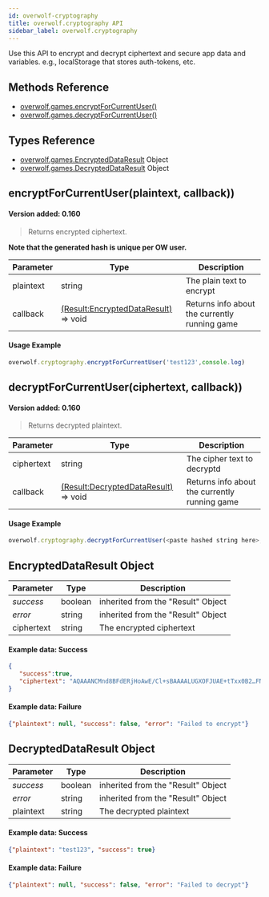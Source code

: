 ```yaml
---
id: overwolf-cryptography
title: overwolf.cryptography API
sidebar_label: overwolf.cryptography
---
```


Use this API to encrypt and decrypt ciphertext and secure app data and variables. e.g., localStorage that stores auth-tokens, etc.

## Methods Reference

* [overwolf.games.encryptForCurrentUser()](#encryptforcurrentuserplaintext-callback)
* [overwolf.games.decryptForCurrentUser()](#decryptforcurrentuserciphertext-callback)

## Types Reference

* [overwolf.games.EncryptedDataResult](#encrypteddataresult-object) Object
* [overwolf.games.DecryptedDataResult](#decrypteddataresult-object) Object

## encryptForCurrentUser(plaintext, callback))

#### Version added: 0.160 

> Returns encrypted ciphertext.

**Note that the generated hash is unique per OW user.**

Parameter | Type     | Description                                                              |
----------| -------- | ------------------------------------------------------------------------ |
plaintext | string   | The plain text to encrypt                                                |
callback  | [(Result:EncryptedDataResult)](#encrypteddataresult-object) => void | Returns info about the currently running game |

#### Usage Example

```javascript
overwolf.cryptography.encryptForCurrentUser('test123',console.log)
```

## decryptForCurrentUser(ciphertext, callback))

#### Version added: 0.160 

> Returns decrypted plaintext.

Parameter | Type     | Description                                                              |
----------| -------- | ------------------------------------------------------------------------ |
ciphertext| string   | The cipher text to decryptd                                              |
callback  | [(Result:DecryptedDataResult)](#decrypteddataresult-object) => void | Returns info about the currently running game |

#### Usage Example

```javascript
overwolf.cryptography.decryptForCurrentUser(<paste hashed string here>,console.log)
```

## EncryptedDataResult Object

Parameter          | Type                                                   | Description                         |
-------------------| -------------------------------------------------------| ------------------------------------|
*success*          | boolean                                                | inherited from the "Result" Object  |
*error*            | string                                                 | inherited from the "Result" Object  |
ciphertext         | string                                                 | The encrypted ciphertext            |


#### Example data: Success

```json
{
   "success":true,
   "ciphertext": "AQAAANCMnd8BFdERjHoAwE/Cl+sBAAAALUGXOFJUAE+tTxx0B2…FNYoUDbjKgdMDGuYhZbyfdGBkmGoaIxZk4qybUWBpu0iX4xM="
}
```

#### Example data: Failure

```json
{"plaintext": null, "success": false, "error": "Failed to encrypt"}
```

## DecryptedDataResult Object

Parameter          | Type                                                   | Description                         |
-------------------| -------------------------------------------------------| ------------------------------------|
*success*          | boolean                                                | inherited from the "Result" Object  |
*error*            | string                                                 | inherited from the "Result" Object  |
plaintext          | string                                                 | The decrypted plaintext             |

#### Example data: Success

```json
{"plaintext": "test123", "success": true}
```

#### Example data: Failure

```json
{"plaintext": null, "success": false, "error": "Failed to decrypt"}
```